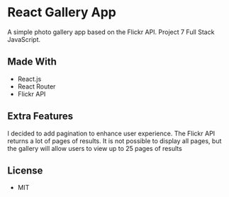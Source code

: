 # React Gallery App

A simple photo gallery app based on the Flickr API. Project 7 Full Stack JavaScript.

## Made With

- React.js
- React Router
- Flickr API

## Extra Features 
I decided to add pagination to enhance user experience. The Flickr API returns a lot of pages of
results. It is not possible to display all pages, but the gallery will allow users to view up to 25 
pages of results

## License

- MIT

